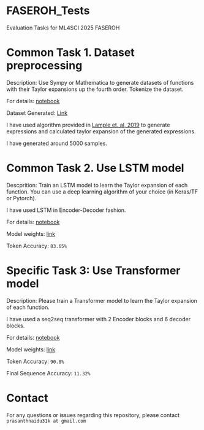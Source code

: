 # FASEROH_Tests
Evaluation Tasks for ML4SCI 2025 FASEROH 

# Common Task 1. Dataset preprocessing 

Description: Use Sympy or Mathematica to generate datasets of functions with their Taylor expansions up the fourth order. Tokenize the dataset.

For details: [notebook](Data_Generation_Task_1.ipynb)

Dataset Generated: [Link](./final_data_6519.csv)

I have used algorithm provided in [Lample et. al, 2019](https://arxiv.org/abs/1912.01412) to generate expressions and calculated taylor expansion of the generated expressions.

I have generated around 5000 samples.

# Common Task 2. Use LSTM model

Descprition: Train an LSTM model to learn the Taylor expansion of each function.
You can use a deep learning algorithm of your choice (in Keras/TF or Pytorch).

I have used LSTM in Encoder-Decoder fashion.

For details: [notebook](./LSTM.ipynb)

Model weights: [link](./model_weights/LSTM_checkpoint.pth)

Token Accuracy: `83.65%` 

# Specific Task 3: Use Transformer model
Description: Please train a Transformer  model to learn the Taylor expansion of each function.

I have used a seq2seq transformer with 2 Encoder blocks and 6 decoder blocks.

For details: [notebook](Transformer.ipynb)

Model weights: [link](./model_weights/Transformer_checkpoint.pth)

Token Accuracy: `90.8%`

Final Sequence Accuracy: `11.32%`

# Contact

For any questions or issues regarding this repository, please contact `prasanthnaidu31k at gmail.com`


